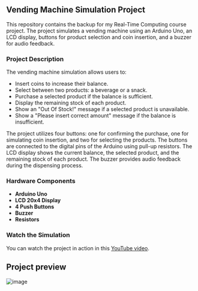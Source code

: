 ## Vending Machine Simulation Project

This repository contains the backup for my Real-Time Computing course project. The project simulates a vending machine using an Arduino Uno, an LCD display, buttons for product selection and coin insertion, and a buzzer for audio feedback.

### Project Description

The vending machine simulation allows users to:
- Insert coins to increase their balance.
- Select between two products: a beverage or a snack.
- Purchase a selected product if the balance is sufficient.
- Display the remaining stock of each product.
- Show an "Out Of Stock!" message if a selected product is unavailable.
- Show a "Please insert correct amount" message if the balance is insufficient.

The project utilizes four buttons: one for confirming the purchase, one for simulating coin insertion, and two for selecting the products. The buttons are connected to the digital pins of the Arduino using pull-up resistors. The LCD display shows the current balance, the selected product, and the remaining stock of each product. The buzzer provides audio feedback during the dispensing process.

### Hardware Components

- **Arduino Uno**
- **LCD 20x4 Display**
- **4 Push Buttons**
- **Buzzer**
- **Resistors**

### Watch the Simulation

You can watch the project in action in this [YouTube video](https://www.youtube.com/watch?v=QCqe8vEXE7w).

## Project preview

![image](https://github.com/wasikjakub/vending-machine-arduino/assets/144064944/11dd6d2a-5151-4d00-a4e2-b9b109f00b78)
